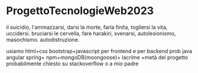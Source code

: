 # ProgettoTecnologieWeb2023

il suicidio, l'ammazzarsi, darsi la morte, farla finita, togliersi la vita, uccidersi. bruciarsi le cervella, fare harakiri, svenarsi, autolesionismo, masochismo. autodistruzione.

usiamo html+css bootstrap+javascript per frontend e per backend prob java angular spring+ npm+mongoDB(moongoose)+ lacrime +metà del progetto probabilmente chiesto su stackoverflow o a mio padre
